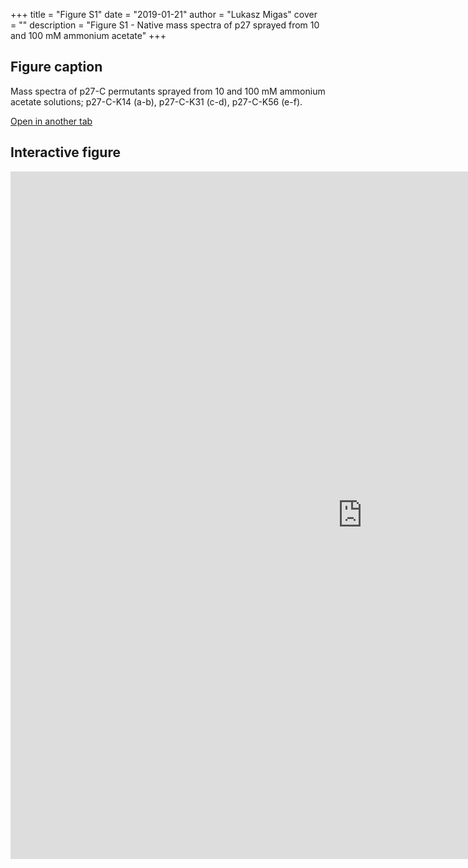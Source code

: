 +++
title = "Figure S1"
date = "2019-01-21"
author = "Lukasz Migas"
cover = ""
description = "Figure S1 - Native mass spectra of p27 sprayed from 10 and 100 mM ammonium acetate"
+++

## Figure caption

Mass spectra of p27-C permutants sprayed from 10 and 100 mM ammonium acetate solutions; p27-C-K14 (a-b), p27-C-K31 (c-d), p27-C-K56 (e-f).

[Open in another tab](https://beveridge-migas-p27.netlify.com/assets/Figure_S1.html)

## Interactive figure

<iframe 
    width="1125" 
    frameborder="0" 
    height="1100"
    src="https://beveridge-migas-p27.netlify.com/assets/Figure_S1.html"
    style="background: #FFFFFF;"
></iframe>